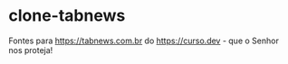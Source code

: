 # clone-tabnews
Fontes para https://tabnews.com.br do https://curso.dev - que o Senhor nos proteja!
